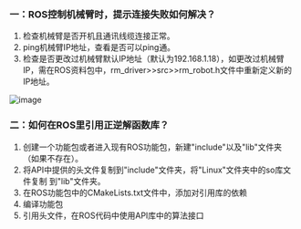 ### 一：ROS控制机械臂时，提示连接失败如何解决？

1. 检查机械臂是否开机且通讯线缆连接正常。
2. ping机械臂IP地址，查看是否可以ping通。
3. 检查是否更改过机械臂默认IP地址（默认为192.168.1.18），如更改过机械臂IP，需在ROS资料包中，rm\_driver>>src>>rm\_robot.h文件中重新定义新的IP地址。

![image](https://alidocs.oss-cn-zhangjiakou.aliyuncs.com/res/1X3lE6mD6wz6nJbv/img/2c935fea-e451-462c-b036-807b26c6dc0e.png)

### 二：如何在ROS里引用正逆解函数库？

1. 创建一个功能包或者进入现有ROS功能包，新建"include"以及"lib"文件夹（如果不存在）。
2. 将API中提供的头文件复制到"include"文件夹，将"Linux"文件夹中的so库文件复制 到"lib"文件夹。
3. 在ROS功能包中的CMakeLists.txt文件中，添加对引用库的依赖
4. 编译功能包
5. 引用头文件，在ROS代码中使用API库中的算法接口